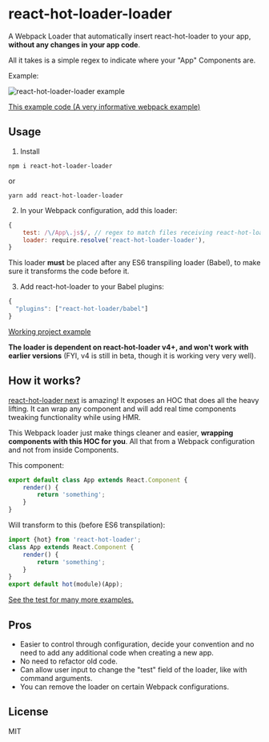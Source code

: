 # react-hot-loader-loader
A Webpack Loader that automatically insert react-hot-loader to your app, **without any changes in your app code**.

All it takes is a simple regex to indicate where your "App" Components are.

Example:

![react-hot-loader-loader example](https://imgur.com/cYydZeO.gif)

[This example code (A very informative webpack example)](https://github.com/NoamELB/react-hot-loader-loader/tree/master/examples/webpack)

## Usage
1. Install
```
npm i react-hot-loader-loader
```
or
```
yarn add react-hot-loader-loader
```

2. In your Webpack configuration, add this loader:
```js
{
    test: /\/App\.js$/, // regex to match files receiving react-hot-loader functionality 
    loader: require.resolve('react-hot-loader-loader'),
}
```
This loader **must** be placed after any ES6 transpiling loader (Babel), to make sure it transforms the code before it.

3. Add react-hot-loader to your Babel plugins:
```js
{
  "plugins": ["react-hot-loader/babel"]
}
```

[Working project example](https://github.com/NoamELB/react-hot-loader-loader/tree/master/examples/webpack)

**The loader is dependent on react-hot-loader v4+, and won't work with earlier versions** (FYI, v4 is still in beta, though it is working very very well).

## How it works?
[react-hot-loader next](https://github.com/gaearon/react-hot-loader/tree/next) is amazing! It exposes an HOC that does all the heavy lifting. It can wrap any component and will add real time components tweaking functionality while using HMR.

This Webpack loader just make things cleaner and easier, **wrapping components with this HOC for you**. All that from a Webpack configuration and not from inside Components. 

This component:
```js
export default class App extends React.Component {
    render() {
        return 'something';
    }
}
```
Will transform to this (before ES6 transpilation):
```js
import {hot} from 'react-hot-loader';
class App extends React.Component {
    render() {
        return 'something';
    }
}
export default hot(module)(App);
```

[See the test for many more examples.](https://github.com/NoamELB/react-hot-loader-loader/blob/master/test/exampleFiles.js)

## Pros
* Easier to control through configuration, decide your convention and no need to add any additional code when creating a new app.
* No need to refactor old code.
* Can allow user input to change the "test" field of the loader, like with command arguments.
* You can remove the loader on certain Webpack configurations.

## License
MIT